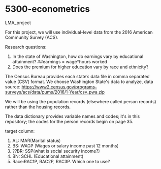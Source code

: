# 5300-econometrics
LMA_project

For this project, we will use individual-level data from the 2016 American Community Survey (ACS).  

Research questions:
1. In the state of Washington, how do earnings vary by educational attainment?  ##earnings = wage*hours worked
2. Does the premium for higher education vary by race and ethnicity?


The Census Bureau provides each state’s data file in comma separated value (CSV) format.
We choose Washington State's data to analyze,
data source: https://www2.census.gov/programs-surveys/acs/data/pums/2016/1-Year/csv_pwa.zip

We will be using the population records (elsewhere called person records) rather than the housing records.  

The data dictionary provides variable names and codes; 
it's in this repository; the codes for the person records begin on page 35.

target column:
1. AL: MAR(Marital status)
2. BS: WAGP (Wages or salary income past 12 months)
3. ??BR: SSP(what is social security income?)
4. BN: SCHL (Educational attainment)
5. Race:RAC1P, RAC2P, RAC3P. Which one to use?
